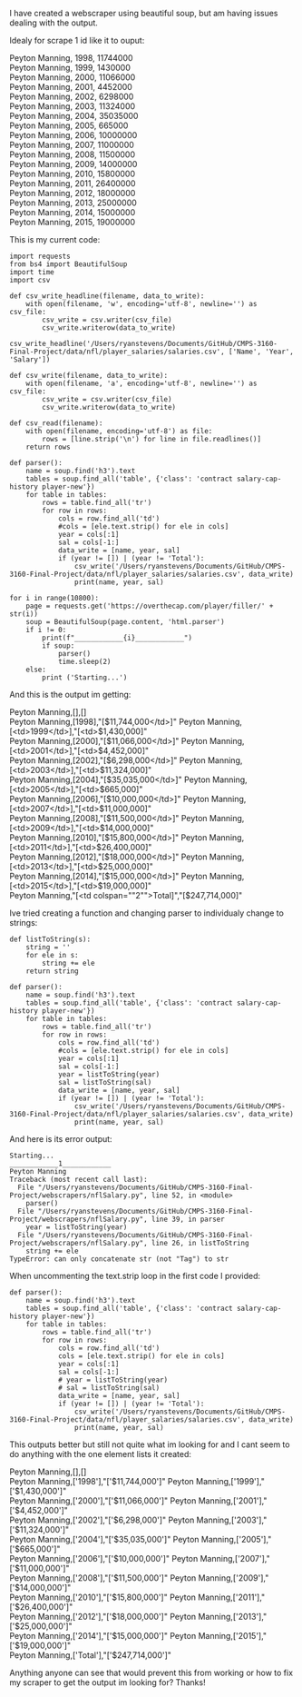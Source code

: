 I have created a webscraper using beautiful soup, but am having issues dealing with the output.

Idealy for scrape 1 id like it to ouput:  
  
Peyton Manning, 1998, 11744000  
Peyton Manning, 1999, 1430000  
Peyton Manning, 2000, 11066000  
Peyton Manning, 2001, 4452000  
Peyton Manning, 2002, 6298000  
Peyton Manning, 2003, 11324000  
Peyton Manning, 2004, 35035000  
Peyton Manning, 2005, 665000  
Peyton Manning, 2006, 10000000  
Peyton Manning, 2007, 11000000  
Peyton Manning, 2008, 11500000  
Peyton Manning, 2009, 14000000  
Peyton Manning, 2010, 15800000  
Peyton Manning, 2011, 26400000  
Peyton Manning, 2012, 18000000  
Peyton Manning, 2013, 25000000  
Peyton Manning, 2014, 15000000  
Peyton Manning, 2015, 19000000  

This is my current code:  

```
import requests
from bs4 import BeautifulSoup
import time
import csv

def csv_write_headline(filename, data_to_write):
    with open(filename, 'w', encoding='utf-8', newline='') as csv_file:
        csv_write = csv.writer(csv_file)
        csv_write.writerow(data_to_write)
        
csv_write_headline('/Users/ryanstevens/Documents/GitHub/CMPS-3160-Final-Project/data/nfl/player_salaries/salaries.csv', ['Name', 'Year', 'Salary'])

def csv_write(filename, data_to_write):
    with open(filename, 'a', encoding='utf-8', newline='') as csv_file:
        csv_write = csv.writer(csv_file)
        csv_write.writerow(data_to_write)

def csv_read(filename):
    with open(filename, encoding='utf-8') as file:
        rows = [line.strip('\n') for line in file.readlines()]
    return rows

def parser():
    name = soup.find('h3').text
    tables = soup.find_all('table', {'class': 'contract salary-cap-history player-new'})
    for table in tables:
        rows = table.find_all('tr')
        for row in rows:
            cols = row.find_all('td')
            #cols = [ele.text.strip() for ele in cols]
            year = cols[:1]
            sal = cols[-1:]
            data_write = [name, year, sal]
            if (year != []) | (year != 'Total'):
                csv_write('/Users/ryanstevens/Documents/GitHub/CMPS-3160-Final-Project/data/nfl/player_salaries/salaries.csv', data_write)
                print(name, year, sal)

for i in range(10800):
    page = requests.get('https://overthecap.com/player/filler/' + str(i))
    soup = BeautifulSoup(page.content, 'html.parser')
    if i != 0:
        print(f"____________{i}____________")
        if soup:
            parser()
            time.sleep(2)
    else:
        print ('Starting...')
```

And this is the output im getting: 
   
Peyton Manning,[],[]  
Peyton Manning,[<td>1998</td>],"[<td>$11,744,000</td>]"  
Peyton Manning,[<td>1999</td>],"[<td>$1,430,000</td>]"  
Peyton Manning,[<td>2000</td>],"[<td>$11,066,000</td>]"  
Peyton Manning,[<td>2001</td>],"[<td>$4,452,000</td>]"  
Peyton Manning,[<td>2002</td>],"[<td>$6,298,000</td>]"  
Peyton Manning,[<td>2003</td>],"[<td>$11,324,000</td>]"  
Peyton Manning,[<td>2004</td>],"[<td>$35,035,000</td>]"  
Peyton Manning,[<td>2005</td>],"[<td>$665,000</td>]"  
Peyton Manning,[<td>2006</td>],"[<td>$10,000,000</td>]"  
Peyton Manning,[<td>2007</td>],"[<td>$11,000,000</td>]"  
Peyton Manning,[<td>2008</td>],"[<td>$11,500,000</td>]"  
Peyton Manning,[<td>2009</td>],"[<td>$14,000,000</td>]"  
Peyton Manning,[<td>2010</td>],"[<td>$15,800,000</td>]"  
Peyton Manning,[<td>2011</td>],"[<td>$26,400,000</td>]"  
Peyton Manning,[<td>2012</td>],"[<td>$18,000,000</td>]"  
Peyton Manning,[<td>2013</td>],"[<td>$25,000,000</td>]"  
Peyton Manning,[<td>2014</td>],"[<td>$15,000,000</td>]"  
Peyton Manning,[<td>2015</td>],"[<td>$19,000,000</td>]"  
Peyton Manning,"[<td colspan=""2"">Total</td>]","[<td>$247,714,000</td>]"  



Ive tried creating a function and changing parser to individualy change to strings:

```
def listToString(s):
    string = ''
    for ele in s:
        string += ele
    return string

def parser():
    name = soup.find('h3').text
    tables = soup.find_all('table', {'class': 'contract salary-cap-history player-new'})
    for table in tables:
        rows = table.find_all('tr')
        for row in rows:
            cols = row.find_all('td')
            #cols = [ele.text.strip() for ele in cols]
            year = cols[:1]
            sal = cols[-1:]
            year = listToString(year)
            sal = listToString(sal)
            data_write = [name, year, sal]
            if (year != []) | (year != 'Total'):
                csv_write('/Users/ryanstevens/Documents/GitHub/CMPS-3160-Final-Project/data/nfl/player_salaries/salaries.csv', data_write)
                print(name, year, sal)
```
And here is its error output:
```
Starting...
____________1____________
Peyton Manning  
Traceback (most recent call last):
  File "/Users/ryanstevens/Documents/GitHub/CMPS-3160-Final-Project/webscrapers/nflSalary.py", line 52, in <module>
    parser()
  File "/Users/ryanstevens/Documents/GitHub/CMPS-3160-Final-Project/webscrapers/nflSalary.py", line 39, in parser
    year = listToString(year)
  File "/Users/ryanstevens/Documents/GitHub/CMPS-3160-Final-Project/webscrapers/nflSalary.py", line 26, in listToString
    string += ele
TypeError: can only concatenate str (not "Tag") to str
```

When uncommenting the text.strip loop in the first code I provided:

```
def parser():
    name = soup.find('h3').text
    tables = soup.find_all('table', {'class': 'contract salary-cap-history player-new'})
    for table in tables:
        rows = table.find_all('tr')
        for row in rows:
            cols = row.find_all('td')
            cols = [ele.text.strip() for ele in cols]
            year = cols[:1]
            sal = cols[-1:]
            # year = listToString(year)
            # sal = listToString(sal)
            data_write = [name, year, sal]
            if (year != []) | (year != 'Total'):
                csv_write('/Users/ryanstevens/Documents/GitHub/CMPS-3160-Final-Project/data/nfl/player_salaries/salaries.csv', data_write)
                print(name, year, sal)
```
This outputs better but still not quite what im looking for and I cant seem to do anything with the one element lists it created:  
  
Peyton Manning,[],[]  
Peyton Manning,['1998'],"['$11,744,000']"  
Peyton Manning,['1999'],"['$1,430,000']"  
Peyton Manning,['2000'],"['$11,066,000']"  
Peyton Manning,['2001'],"['$4,452,000']"  
Peyton Manning,['2002'],"['$6,298,000']"  
Peyton Manning,['2003'],"['$11,324,000']"  
Peyton Manning,['2004'],"['$35,035,000']"  
Peyton Manning,['2005'],"['$665,000']"  
Peyton Manning,['2006'],"['$10,000,000']"  
Peyton Manning,['2007'],"['$11,000,000']"  
Peyton Manning,['2008'],"['$11,500,000']"  
Peyton Manning,['2009'],"['$14,000,000']"  
Peyton Manning,['2010'],"['$15,800,000']"  
Peyton Manning,['2011'],"['$26,400,000']"  
Peyton Manning,['2012'],"['$18,000,000']"  
Peyton Manning,['2013'],"['$25,000,000']"  
Peyton Manning,['2014'],"['$15,000,000']"  
Peyton Manning,['2015'],"['$19,000,000']"  
Peyton Manning,['Total'],"['$247,714,000']"  

Anything anyone can see that would prevent this from working or how to fix my scraper to get the output im looking for? Thanks!